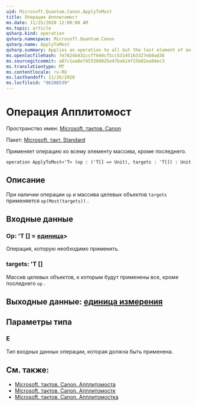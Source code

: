 ```yaml
---
uid: Microsoft.Quantum.Canon.ApplyToMost
title: Операция Апплитомост
ms.date: 11/25/2020 12:00:00 AM
ms.topic: article
qsharp.kind: operation
qsharp.namespace: Microsoft.Quantum.Canon
qsharp.name: ApplyToMost
qsharp.summary: Applies an operation to all but the last element of an array.
ms.openlocfilehash: 7e7824b431ccff644cf5cc53145163327eb8ad36
ms.sourcegitcommit: a87c1aa8e7453360025e47ba614f25b02ea84ec3
ms.translationtype: MT
ms.contentlocale: ru-RU
ms.lasthandoff: 11/26/2020
ms.locfileid: "96208539"
---
```

# <a name="applytomost-operation"></a>Операция Апплитомост

Пространство имен: [Microsoft. тактов. Canon](xref:Microsoft.Quantum.Canon)

Пакет: [Microsoft. такт. Standard](https://nuget.org/packages/Microsoft.Quantum.Standard)


Применяет операцию ко всему элементу массива, кроме последнего.

```qsharp
operation ApplyToMost<'T> (op : ('T[] => Unit), targets : 'T[]) : Unit
```


## <a name="description"></a>Описание

При наличии операции `op` и массива целевых объектов `targets` применяется `op(Most(targets))` .

## <a name="input"></a>Входные данные

### <a name="op--t--unit"></a>Op: 'T [] = [единица](xref:microsoft.quantum.lang-ref.unit)> 

Операция, которую необходимо применить.


### <a name="targets--t"></a>targets: 'T []

Массив целевых объектов, к которым будут применены все, кроме последнего `op` .



## <a name="output--unit"></a>Выходные данные: [единица измерения](xref:microsoft.quantum.lang-ref.unit)



## <a name="type-parameters"></a>Параметры типа

### <a name="t"></a>Е

Тип входных данных операции, которая должна быть применена.

## <a name="see-also"></a>См. также:

- [Microsoft. тактов. Canon. Апплитомоста](xref:Microsoft.Quantum.Canon.ApplyToMostA)
- [Microsoft. тактов. Canon. Апплитомостк](xref:Microsoft.Quantum.Canon.ApplyToMostC)
- [Microsoft. тактов. Canon. Апплитомостка](xref:Microsoft.Quantum.Canon.ApplyToMostCA)